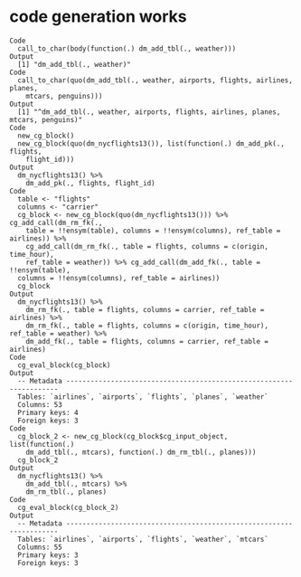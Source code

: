 # code generation works

    Code
      call_to_char(body(function(.) dm_add_tbl(., weather)))
    Output
      [1] "dm_add_tbl(., weather)"
    Code
      call_to_char(quo(dm_add_tbl(., weather, airports, flights, airlines, planes,
        mtcars, penguins)))
    Output
      [1] "^dm_add_tbl(., weather, airports, flights, airlines, planes, mtcars, penguins)"
    Code
      new_cg_block()
      new_cg_block(quo(dm_nycflights13()), list(function(.) dm_add_pk(., flights,
        flight_id)))
    Output
      dm_nycflights13() %>%
        dm_add_pk(., flights, flight_id)
    Code
      table <- "flights"
      columns <- "carrier"
      cg_block <- new_cg_block(quo(dm_nycflights13())) %>% cg_add_call(dm_rm_fk(.,
        table = !!ensym(table), columns = !!ensym(columns), ref_table = airlines)) %>%
        cg_add_call(dm_rm_fk(., table = flights, columns = c(origin, time_hour),
        ref_table = weather)) %>% cg_add_call(dm_add_fk(., table = !!ensym(table),
      columns = !!ensym(columns), ref_table = airlines))
      cg_block
    Output
      dm_nycflights13() %>%
        dm_rm_fk(., table = flights, columns = carrier, ref_table = airlines) %>%
        dm_rm_fk(., table = flights, columns = c(origin, time_hour), ref_table = weather) %>%
        dm_add_fk(., table = flights, columns = carrier, ref_table = airlines)
    Code
      cg_eval_block(cg_block)
    Output
      -- Metadata --------------------------------------------------------------------
      Tables: `airlines`, `airports`, `flights`, `planes`, `weather`
      Columns: 53
      Primary keys: 4
      Foreign keys: 3
    Code
      cg_block_2 <- new_cg_block(cg_block$cg_input_object, list(function(.)
        dm_add_tbl(., mtcars), function(.) dm_rm_tbl(., planes)))
      cg_block_2
    Output
      dm_nycflights13() %>%
        dm_add_tbl(., mtcars) %>%
        dm_rm_tbl(., planes)
    Code
      cg_eval_block(cg_block_2)
    Output
      -- Metadata --------------------------------------------------------------------
      Tables: `airlines`, `airports`, `flights`, `weather`, `mtcars`
      Columns: 55
      Primary keys: 3
      Foreign keys: 3


